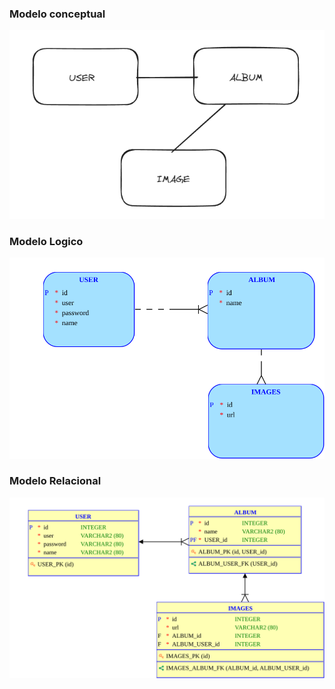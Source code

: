 ### **Modelo conceptual**
![conceptual](./conceptual.png )

### **Modelo Logico**
![Logical](./Logical.svg )

### **Modelo Relacional**
![Relational](./Relational.svg)
